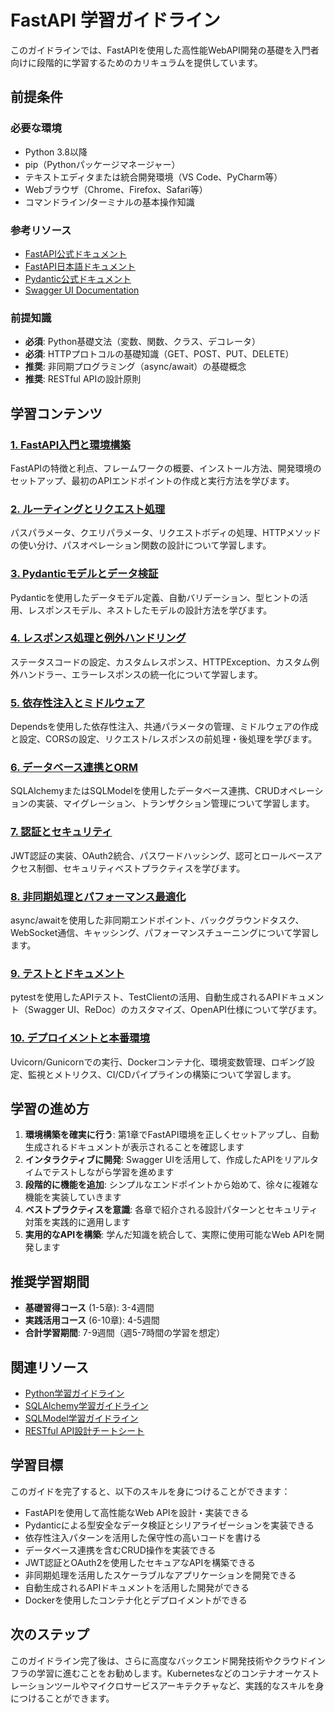 # FastAPI 学習ガイドライン

このガイドラインでは、FastAPIを使用した高性能WebAPI開発の基礎を入門者向けに段階的に学習するためのカリキュラムを提供しています。

## 前提条件
### 必要な環境
- Python 3.8以降
- pip（Pythonパッケージマネージャー）
- テキストエディタまたは統合開発環境（VS Code、PyCharm等）
- Webブラウザ（Chrome、Firefox、Safari等）
- コマンドライン/ターミナルの基本操作知識

### 参考リソース
- [FastAPI公式ドキュメント](https://fastapi.tiangolo.com/)
- [FastAPI日本語ドキュメント](https://fastapi.tiangolo.com/ja/)
- [Pydantic公式ドキュメント](https://docs.pydantic.dev/)
- [Swagger UI Documentation](https://swagger.io/docs/)

### 前提知識
- **必須**: Python基礎文法（変数、関数、クラス、デコレータ）
- **必須**: HTTPプロトコルの基礎知識（GET、POST、PUT、DELETE）
- **推奨**: 非同期プログラミング（async/await）の基礎概念
- **推奨**: RESTful APIの設計原則

## 学習コンテンツ
### [1. FastAPI入門と環境構築](https://fcircle-biz.github.io/tech_docs/guide/programming-languages/python-ecosystem/fastapi/fastapi-learning-material-01.html)
FastAPIの特徴と利点、フレームワークの概要、インストール方法、開発環境のセットアップ、最初のAPIエンドポイントの作成と実行方法を学びます。

### [2. ルーティングとリクエスト処理](https://fcircle-biz.github.io/tech_docs/guide/programming-languages/python-ecosystem/fastapi/fastapi-learning-material-02.html)
パスパラメータ、クエリパラメータ、リクエストボディの処理、HTTPメソッドの使い分け、パスオペレーション関数の設計について学習します。

### [3. Pydanticモデルとデータ検証](https://fcircle-biz.github.io/tech_docs/guide/programming-languages/python-ecosystem/fastapi/fastapi-learning-material-03.html)
Pydanticを使用したデータモデル定義、自動バリデーション、型ヒントの活用、レスポンスモデル、ネストしたモデルの設計方法を学びます。

### [4. レスポンス処理と例外ハンドリング](https://fcircle-biz.github.io/tech_docs/guide/programming-languages/python-ecosystem/fastapi/fastapi-learning-material-04.html)
ステータスコードの設定、カスタムレスポンス、HTTPException、カスタム例外ハンドラー、エラーレスポンスの統一化について学習します。

### [5. 依存性注入とミドルウェア](https://fcircle-biz.github.io/tech_docs/guide/programming-languages/python-ecosystem/fastapi/fastapi-learning-material-05.html)
Dependsを使用した依存性注入、共通パラメータの管理、ミドルウェアの作成と設定、CORSの設定、リクエスト/レスポンスの前処理・後処理を学びます。

### [6. データベース連携とORM](https://fcircle-biz.github.io/tech_docs/guide/programming-languages/python-ecosystem/fastapi/fastapi-learning-material-06.html)
SQLAlchemyまたはSQLModelを使用したデータベース連携、CRUDオペレーションの実装、マイグレーション、トランザクション管理について学習します。

### [7. 認証とセキュリティ](https://fcircle-biz.github.io/tech_docs/guide/programming-languages/python-ecosystem/fastapi/fastapi-learning-material-07.html)
JWT認証の実装、OAuth2統合、パスワードハッシング、認可とロールベースアクセス制御、セキュリティベストプラクティスを学びます。

### [8. 非同期処理とパフォーマンス最適化](https://fcircle-biz.github.io/tech_docs/guide/programming-languages/python-ecosystem/fastapi/fastapi-learning-material-08.html)
async/awaitを使用した非同期エンドポイント、バックグラウンドタスク、WebSocket通信、キャッシング、パフォーマンスチューニングについて学習します。

### [9. テストとドキュメント](https://fcircle-biz.github.io/tech_docs/guide/programming-languages/python-ecosystem/fastapi/fastapi-learning-material-09.html)
pytestを使用したAPIテスト、TestClientの活用、自動生成されるAPIドキュメント（Swagger UI、ReDoc）のカスタマイズ、OpenAPI仕様について学びます。

### [10. デプロイメントと本番環境](https://fcircle-biz.github.io/tech_docs/guide/programming-languages/python-ecosystem/fastapi/fastapi-learning-material-10.html)
Uvicorn/Gunicornでの実行、Dockerコンテナ化、環境変数管理、ロギング設定、監視とメトリクス、CI/CDパイプラインの構築について学習します。

## 学習の進め方
1. **環境構築を確実に行う**: 第1章でFastAPI環境を正しくセットアップし、自動生成されるドキュメントが表示されることを確認します
2. **インタラクティブに開発**: Swagger UIを活用して、作成したAPIをリアルタイムでテストしながら学習を進めます
3. **段階的に機能を追加**: シンプルなエンドポイントから始めて、徐々に複雑な機能を実装していきます
4. **ベストプラクティスを意識**: 各章で紹介される設計パターンとセキュリティ対策を実践的に適用します
5. **実用的なAPIを構築**: 学んだ知識を統合して、実際に使用可能なWeb APIを開発します

## 推奨学習期間
- **基礎習得コース** (1-5章): 3-4週間
- **実践活用コース** (6-10章): 4-5週間
- **合計学習期間**: 7-9週間（週5-7時間の学習を想定）

## 関連リソース
- [Python学習ガイドライン](https://fcircle-biz.github.io/tech_docs/guide/programming-languages/python-ecosystem/python/README.html)
- [SQLAlchemy学習ガイドライン](https://fcircle-biz.github.io/tech_docs/guide/programming-languages/python-ecosystem/sqlalchemy/README.html)
- [SQLModel学習ガイドライン](https://fcircle-biz.github.io/tech_docs/guide/programming-languages/python-ecosystem/sqlmodel/README.html)
- [RESTful API設計チートシート](https://fcircle-biz.github.io/tech_docs/cheatsheet/api/restful-api-design-cheatsheet.html)

## 学習目標
このガイドを完了すると、以下のスキルを身につけることができます：
- FastAPIを使用して高性能なWeb APIを設計・実装できる
- Pydanticによる型安全なデータ検証とシリアライゼーションを実装できる
- 依存性注入パターンを活用した保守性の高いコードを書ける
- データベース連携を含むCRUD操作を実装できる
- JWT認証とOAuth2を使用したセキュアなAPIを構築できる
- 非同期処理を活用したスケーラブルなアプリケーションを開発できる
- 自動生成されるAPIドキュメントを活用した開発ができる
- Dockerを使用したコンテナ化とデプロイメントができる

## 次のステップ
このガイドライン完了後は、さらに高度なバックエンド開発技術やクラウドインフラの学習に進むことをお勧めします。Kubernetesなどのコンテナオーケストレーションツールやマイクロサービスアーキテクチャなど、実践的なスキルを身につけることができます。